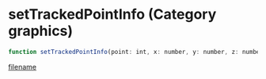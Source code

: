 # setTrackedPointInfo (Category graphics)

```js
function setTrackedPointInfo(point: int, x: number, y: number, z: number, radius: number): void
```

[filename](setTrackedPointInfo_m.md ':include')